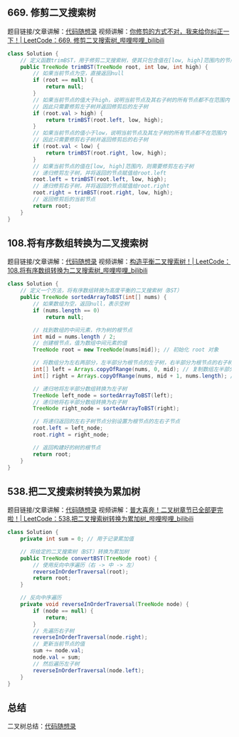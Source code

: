 ## 669. 修剪二叉搜索树

题目链接/文章讲解：[代码随想录](https://programmercarl.com/0669.%E4%BF%AE%E5%89%AA%E4%BA%8C%E5%8F%89%E6%90%9C%E7%B4%A2%E6%A0%91.html)
视频讲解：[你修剪的方式不对，我来给你纠正一下！| LeetCode：669. 修剪二叉搜索树\_哔哩哔哩\_bilibili](https://www.bilibili.com/video/BV17P41177ud)

```java
class Solution {
    // 定义函数trimBST，用于修剪二叉搜索树，使其只包含值在[low, high]范围内的节点
    public TreeNode trimBST(TreeNode root, int low, int high) {
        // 如果当前节点为空，直接返回null
        if (root == null) {
            return null;
        }
        // 如果当前节点的值大于high，说明当前节点及其右子树的所有节点都不在范围内
        // 因此只需要修剪左子树并返回修剪后的左子树
        if (root.val > high) {
            return trimBST(root.left, low, high);
        }
        // 如果当前节点的值小于low，说明当前节点及其左子树的所有节点都不在范围内
        // 因此只需要修剪右子树并返回修剪后的右子树
        if (root.val < low) {
            return trimBST(root.right, low, high);
        }
        // 如果当前节点的值在[low, high]范围内，则需要修剪左右子树
        // 递归修剪左子树，并将返回的节点赋值给root.left
        root.left = trimBST(root.left, low, high);
        // 递归修剪右子树，并将返回的节点赋值给root.right
        root.right = trimBST(root.right, low, high);
        // 返回修剪后的当前节点
        return root;
    }
}

```

## 108.将有序数组转换为二叉搜索树

题目链接/文章讲解：[代码随想录](https://programmercarl.com/0108.%E5%B0%86%E6%9C%89%E5%BA%8F%E6%95%B0%E7%BB%84%E8%BD%AC%E6%8D%A2%E4%B8%BA%E4%BA%8C%E5%8F%89%E6%90%9C%E7%B4%A2%E6%A0%91.html)
视频讲解：[构造平衡二叉搜索树！| LeetCode：108.将有序数组转换为二叉搜索树\_哔哩哔哩\_bilibili](https://www.bilibili.com/video/BV1uR4y1X7qL)

```java
class Solution {
    // 定义一个方法，将有序数组转换为高度平衡的二叉搜索树（BST）
    public TreeNode sortedArrayToBST(int[] nums) {
        // 如果数组为空，返回null，表示空树
        if (nums.length == 0)
            return null;

        // 找到数组的中间元素，作为树的根节点
        int mid = nums.length / 2;
        // 创建根节点，值为数组中间元素的值
        TreeNode root = new TreeNode(nums[mid]); // 初始化 root 对象

        // 将数组分为左右两部分，左半部分为根节点的左子树，右半部分为根节点的右子树
        int[] left = Arrays.copyOfRange(nums, 0, mid); // 复制数组左半部分
        int[] right = Arrays.copyOfRange(nums, mid + 1, nums.length); // 复制数组右半部分

        // 递归地将左半部分数组转换为左子树
        TreeNode left_node = sortedArrayToBST(left);
        // 递归地将右半部分数组转换为右子树
        TreeNode right_node = sortedArrayToBST(right);

        // 将递归返回的左右子树节点分别设置为根节点的左右子节点
        root.left = left_node;
        root.right = right_node;

        // 返回构建好的树的根节点
        return root;
    }
}

```

## 538.把二叉搜索树转换为累加树

题目链接/文章讲解：[代码随想录](https://programmercarl.com/0538.%E6%8A%8A%E4%BA%8C%E5%8F%89%E6%90%9C%E7%B4%A2%E6%A0%91%E8%BD%AC%E6%8D%A2%E4%B8%BA%E7%B4%AF%E5%8A%A0%E6%A0%91.html)
视频讲解：[普大喜奔！二叉树章节已全部更完啦！| LeetCode：538.把二叉搜索树转换为累加树\_哔哩哔哩\_bilibili](https://www.bilibili.com/video/BV1d44y1f7wP)

```java
class Solution {
    private int sum = 0; // 用于记录累加值

    // 将给定的二叉搜索树（BST）转换为累加树
    public TreeNode convertBST(TreeNode root) {
        // 使用反向中序遍历（右 -> 中 -> 左）
        reverseInOrderTraversal(root);
        return root;
    }

    // 反向中序遍历
    private void reverseInOrderTraversal(TreeNode node) {
        if (node == null) {
            return;
        }
        // 先遍历右子树
        reverseInOrderTraversal(node.right);
        // 更新当前节点的值
        sum += node.val;
        node.val = sum;
        // 然后遍历左子树
        reverseInOrderTraversal(node.left);
    }
}
```

## 总结

二叉树总结：[代码随想录](https://programmercarl.com/%E4%BA%8C%E5%8F%89%E6%A0%91%E6%80%BB%E7%BB%93%E7%AF%87.html)

